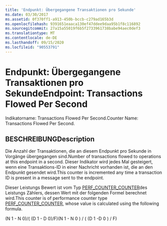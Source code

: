 ```yaml
---
title: 'Endpunkt: Übergegangene Transaktionen pro Sekunde'
ms.date: 03/30/2017
ms.assetid: 0f370ff1-a913-450b-bccb-c279ad165b3d
ms.openlocfilehash: 9391651eaaca130ef47ddee9daa95b1f8c116892
ms.sourcegitcommit: 27a15a55019f6b5f2733961738babe94aec0def3
ms.translationtype: MT
ms.contentlocale: de-DE
ms.lasthandoff: 09/15/2020
ms.locfileid: "90553791"
---
```

# <a name="endpoint-transactions-flowed-per-second"></a><span data-ttu-id="15d71-102">Endpunkt: Übergegangene Transaktionen pro Sekunde</span><span class="sxs-lookup"><span data-stu-id="15d71-102">Endpoint: Transactions Flowed Per Second</span></span>
<span data-ttu-id="15d71-103">Indikatorname: Transactions Flowed Per Second.</span><span class="sxs-lookup"><span data-stu-id="15d71-103">Counter Name: Transactions Flowed Per Second.</span></span>  
  
## <a name="description"></a><span data-ttu-id="15d71-104">BESCHREIBUNG</span><span class="sxs-lookup"><span data-stu-id="15d71-104">Description</span></span>  
 <span data-ttu-id="15d71-105">Die Anzahl der Transaktionen, die an diesem Endpunkt pro Sekunde in Vorgänge übergegangen sind.</span><span class="sxs-lookup"><span data-stu-id="15d71-105">Number of transactions flowed to operations at this endpoint in a second.</span></span> <span data-ttu-id="15d71-106">Dieser Indikator wird jedes Mal gesteigert, wenn eine Transaktions-ID in einer Nachricht vorhanden ist, die an den Endpunkt gesendet wird.</span><span class="sxs-lookup"><span data-stu-id="15d71-106">This counter is incremented any time a transaction ID is present in a message sent to the endpoint.</span></span>  
  
 <span data-ttu-id="15d71-107">Dieser Leistungs Bewert ist vom Typ [PERF_COUNTER_COUNTER](/previous-versions/windows/it-pro/windows-server-2003/cc740048(v=ws.10))des Leistungs Zählers, dessen Wert mit der folgenden Formel berechnet wird.</span><span class="sxs-lookup"><span data-stu-id="15d71-107">This counter is of performance counter type [PERF_COUNTER_COUNTER](/previous-versions/windows/it-pro/windows-server-2003/cc740048(v=ws.10)), whose value is calculated using the following formula.</span></span>  
  
 <span data-ttu-id="15d71-108">(N 1 - N 0)/( (D 1 - D 0)/F)</span><span class="sxs-lookup"><span data-stu-id="15d71-108">(N 1 - N 0 ) / ( (D 1 -D 0 ) / F)</span></span>

